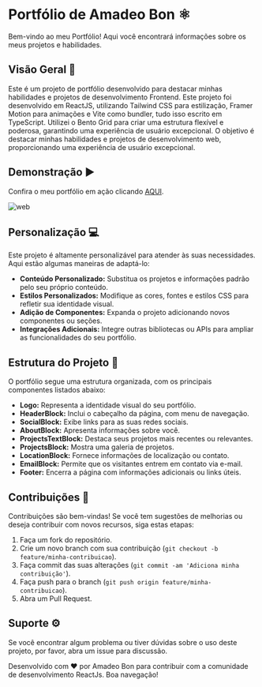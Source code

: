 # Portfólio de Amadeo Bon ⚛

Bem-vindo ao meu Portfólio! Aqui você encontrará informações sobre os meus projetos e habilidades.

## Visão Geral 🎯

Este é um projeto de portfólio desenvolvido para destacar minhas habilidades e projetos de desenvolvimento Frontend. Este projeto foi desenvolvido em ReactJS, utilizando Tailwind CSS para estilização, Framer Motion para animações e Vite como bundler, tudo isso escrito em TypeScript. Utilizei o Bento Grid para criar uma estrutura flexível e poderosa, garantindo uma experiência de usuário excepcional. O objetivo é destacar minhas habilidades e projetos de desenvolvimento web, proporcionando uma experiência de usuário excepcional.

## Demonstração ▶

Confira o meu portfólio em ação clicando [AQUI](https://react-js-portfolio-bento.vercel.app/).

![web](https://github.com/Amadeo-Frontend/ReactJs-Portfolio__Bento/assets/104178969/95160e3a-95b2-44e3-9f61-4a56ba2c4df9)


## Personalização 💻

Este projeto é altamente personalizável para atender às suas necessidades. Aqui estão algumas maneiras de adaptá-lo:

- **Conteúdo Personalizado:** Substitua os projetos e informações padrão pelo seu próprio conteúdo.
- **Estilos Personalizados:** Modifique as cores, fontes e estilos CSS para refletir sua identidade visual.
- **Adição de Componentes:** Expanda o projeto adicionando novos componentes ou seções.
- **Integrações Adicionais:** Integre outras bibliotecas ou APIs para ampliar as funcionalidades do seu portfólio.

## Estrutura do Projeto 📂

O portfólio segue uma estrutura organizada, com os principais componentes listados abaixo:

- **Logo:** Representa a identidade visual do seu portfólio.
- **HeaderBlock:** Inclui o cabeçalho da página, com menu de navegação.
- **SocialBlock:** Exibe links para as suas redes sociais.
- **AboutBlock:** Apresenta informações sobre você.
- **ProjectsTextBlock:** Destaca seus projetos mais recentes ou relevantes.
- **ProjectsBlock:** Mostra uma galeria de projetos.
- **LocationBlock:** Fornece informações de localização ou contato.
- **EmailBlock:** Permite que os visitantes entrem em contato via e-mail.
- **Footer:** Encerra a página com informações adicionais ou links úteis.

## Contribuições 🚀

Contribuições são bem-vindas! Se você tem sugestões de melhorias ou deseja contribuir com novos recursos, siga estas etapas:

1. Faça um fork do repositório.
2. Crie um novo branch com sua contribuição (`git checkout -b feature/minha-contribuicao`).
3. Faça commit das suas alterações (`git commit -am 'Adiciona minha contribuição'`).
4. Faça push para o branch (`git push origin feature/minha-contribuicao`).
5. Abra um Pull Request.

## Suporte ⚙

Se você encontrar algum problema ou tiver dúvidas sobre o uso deste projeto, por favor, abra um issue para discussão.

Desenvolvido com ❤️ por Amadeo Bon para contribuir com a comunidade de desenvolvimento ReactJs. Boa navegação!
